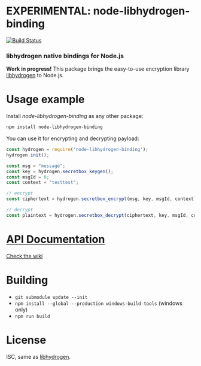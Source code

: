 # **EXPERIMENTAL: node-libhydrogen-binding** #

[![Build Status](https://travis-ci.org/trampi/node-libhydrogen-binding.svg)](https://travis-ci.org/trampi/node-libhydrogen-binding)

### libhydrogen native bindings for Node.js
**Work in progress!** This package brings the easy-to-use encryption library [libhydrogen](https://github.com/jedisct1/libhydrogen/) to Node.js.  


# Usage example
Install *node-libhydrogen-binding* as any other package:
```bash
npm install node-libhydrogen-binding
```

You can use it for encrypting and decrypting payload:
```javascript
const hydrogen = require('node-libhydrogen-binding');
hydrogen.init();

const msg = "message";
const key = hydrogen.secretbox_keygen();
const msgId = 0;
const context = "testtest";

// encrypt
const ciphertext = hydrogen.secretbox_encrypt(msg, key, msgId, context);

// decrypt
const plaintext = hydrogen.secretbox_decrypt(ciphertext, key, msgId, context)
```


# [API Documentation](https://github.com/trampi/node-libhydrogen-binding/wiki)
[Check the wiki](https://github.com/trampi/node-libhydrogen-binding/wiki)

# Building
* `git submodule update --init`
* `npm install --global --production windows-build-tools` (windows only)
* `npm run build` 

# License
ISC, same as [libhydrogen](https://github.com/jedisct1/libhydrogen/).
